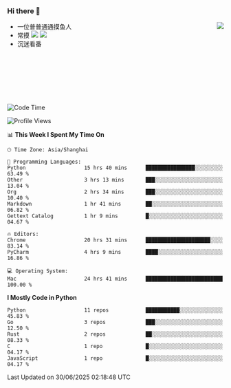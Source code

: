 ### Hi there 👋


<a href="https://github.com/yanlc39">
  <img align="right" src="https://github-readme-stats.vercel.app/api?username=yanlc39&show_icons=true&hide_border=true&icon_color=586069&title_color=a0a9af">
</a>

- 一位普普通通摸鱼人
- 常摸 ![](https://img.shields.io/badge/-Python-3e74a2?style=flat-square&logo=Python&logoColor=fff) ![](https://img.shields.io/badge/-C%2B%2B-brightgreen?style=flat-square)
- 沉迷看番



<br><br><br><br><br><br>


<!--START_SECTION:waka-->
![Code Time](http://img.shields.io/badge/Code%20Time-1%2C367%20hrs%208%20mins-blue)

![Profile Views](http://img.shields.io/badge/Profile%20Views-0-blue)

📊 **This Week I Spent My Time On** 

```text
🕑︎ Time Zone: Asia/Shanghai

💬 Programming Languages: 
Python                   15 hrs 40 mins      ████████████████░░░░░░░░░   63.49 % 
Other                    3 hrs 13 mins       ███░░░░░░░░░░░░░░░░░░░░░░   13.04 % 
Org                      2 hrs 34 mins       ███░░░░░░░░░░░░░░░░░░░░░░   10.40 % 
Markdown                 1 hr 41 mins        ██░░░░░░░░░░░░░░░░░░░░░░░   06.82 % 
Gettext Catalog          1 hr 9 mins         █░░░░░░░░░░░░░░░░░░░░░░░░   04.67 % 

🔥 Editors: 
Chrome                   20 hrs 31 mins      █████████████████████░░░░   83.14 % 
PyCharm                  4 hrs 9 mins        ████░░░░░░░░░░░░░░░░░░░░░   16.86 % 

💻 Operating System: 
Mac                      24 hrs 41 mins      █████████████████████████   100.00 % 
```

**I Mostly Code in Python** 

```text
Python                   11 repos            ███████████░░░░░░░░░░░░░░   45.83 % 
Go                       3 repos             ███░░░░░░░░░░░░░░░░░░░░░░   12.50 % 
Rust                     2 repos             ██░░░░░░░░░░░░░░░░░░░░░░░   08.33 % 
C                        1 repo              █░░░░░░░░░░░░░░░░░░░░░░░░   04.17 % 
JavaScript               1 repo              █░░░░░░░░░░░░░░░░░░░░░░░░   04.17 % 
```




 Last Updated on 30/06/2025 02:18:48 UTC
<!--END_SECTION:waka-->
